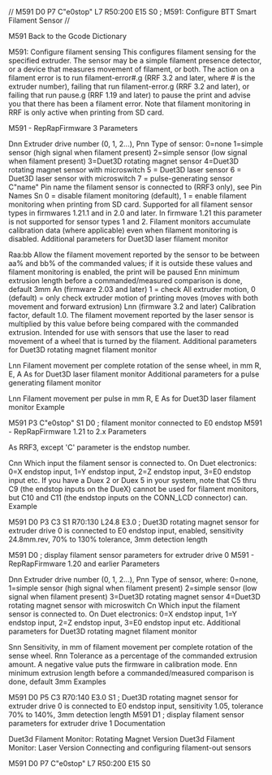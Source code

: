 //
M591 D0 P7 C"e0stop" L7 R50:200 E15 S0 ; M591: Configure BTT Smart Filament Sensor
//


M591
Back to the Gcode Dictionary

M591: Configure filament sensing
This configures filament sensing for the specified extruder. The sensor may be a simple filament presence detector, or a device that measures movement of filament, or both. The action on a filament error is to run filament-error#.g (RRF 3.2 and later, where # is the extruder number), failing that run filament-error.g (RRF 3.2 and later), or failing that run pause.g (RRF 1.19 and later) to pause the print and advise you that there has been a filament error. Note that filament monitoring in RRF is only active when printing from SD card.

M591 - RepRapFirmware 3
Parameters

Dnn Extruder drive number (0, 1, 2...),
Pnn Type of sensor:
0=none
1=simple sensor (high signal when filament present)
2=simple sensor (low signal when filament present)
3=Duet3D rotating magnet sensor
4=Duet3D rotating magnet sensor with microswitch
5 = Duet3D laser sensor
6 = Duet3D laser sensor with microswitch
7 = pulse-generating sensor
C"name" Pin name the filament sensor is connected to (RRF3 only), see Pin Names
Sn 0 = disable filament monitoring (default), 1 = enable filament monitoring when printing from SD card. Supported for all filament sensor types in firmwares 1.21.1 and in 2.0 and later. In firmware 1.21 this parameter is not supported for sensor types 1 and 2. Filament monitors accumulate calibration data (where applicable) even when filament monitoring is disabled.
Additional parameters for Duet3D laser filament monitor

Raa:bb Allow the filament movement reported by the sensor to be between aa% and bb% of the commanded values; if it is outside these values and filament monitoring is enabled, the print will be paused
Enn minimum extrusion length before a commanded/measured comparison is done, default 3mm
An (firmware 2.03 and later) 1 = check All extruder motion, 0 (default) = only check extruder motion of printing moves (moves with both movement and forward extrusion)
Lnn (firmware 3.2 and later) Calibration factor, default 1.0. The filament movement reported by the laser sensor is multiplied by this value before being compared with the commanded extrusion. Intended for use with sensors that use the laser to read movement of a wheel that is turned by the filament.
Additional parameters for Duet3D rotating magnet filament monitor

Lnn Filament movement per complete rotation of the sense wheel, in mm
R, E, A As for Duet3D laser filament monitor
Additional parameters for a pulse generating filament monitor

Lnn Filament movement per pulse in mm
R, E As for Duet3D laser filament monitor
Example

M591 P3 C"e0stop" S1   D0 ; filament monitor connected to E0 endstop
M591 - RepRapFirmware 1.21 to 2.x
Parameters

As RRF3, except 'C' parameter is the endstop number.

Cnn Which input the filament sensor is connected to. On Duet electronics: 0=X endstop input, 1=Y endstop input, 2=Z endstop input, 3=E0 endstop input etc. If you have a Duex 2 or Duex 5 in your system, note that C5 thru C9 (the endstop inputs on the DueX) cannot be used for filament monitors, but C10 and C11 (the endstop inputs on the CONN_LCD connector) can.
Example

M591 D0 P3 C3 S1 R70:130 L24.8 E3.0   ; Duet3D rotating magnet sensor for extruder drive 0 is connected to E0 endstop input, enabled, sensitivity 24.8mm.rev, 70% to 130% tolerance, 3mm detection length


M591 D0    ; display filament sensor parameters for extruder drive 0
M591 - RepRapFirmware 1.20 and earlier
Parameters

Dnn Extruder drive number (0, 1, 2...),
Pnn Type of sensor, where:
0=none,
1=simple sensor (high signal when filament present)
2=simple sensor (low signal when filament present)
3=Duet3D rotating magnet sensor
4=Duet3D rotating magnet sensor with microswitch
Cn Which input the filament sensor is connected to. On Duet electronics: 0=X endstop input, 1=Y endstop input, 2=Z endstop input, 3=E0 endstop input etc.
Additional parameters for Duet3D rotating magnet filament monitor

Snn Sensitivity, in mm of filament movement per complete rotation of the sense wheel.
Rnn Tolerance as a percentage of the commanded extrusion amount. A negative value puts the firmware in calibration mode.
Enn minimum extrusion length before a commanded/measured comparison is done, default 3mm
Examples

M591 D0 P5 C3  R70:140 E3.0 S1   ; Duet3D rotating magnet sensor for extruder drive 0 is connected to E0 endstop input, sensitivity 1.05, tolerance 70% to 140%, 3mm detection length
M591 D1 ; display filament sensor parameters for extruder drive 1
Documentation

Duet3d Filament Monitor: Rotating Magnet Version
Duet3d Filament Monitor: Laser Version
Connecting and configuring filament-out sensors

M591 D0 P7 C"e0stop" L7 R50:200 E15 S0
